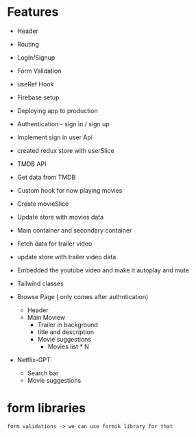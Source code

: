 # Features
- Header
- Routing
- Login/Signup
- Form Validation
- useRef Hook
- Firebase setup
- Deploying app to production
- Authentication - sign in / sign up
- Implement sign in user Api
- created redux store with userSlice
- TMDB API
- Get data from TMDB 
- Custom hook for now playing movies
- Create movieSlice
- Update store with movies data
- Main container and secondary container
- Fetch data for trailer video
- update store with trailer video data
- Embedded the youtube video and make it autoplay and mute
- Tailwind classes


- Browse Page ( only comes after authntication)
    - Header
    - Main Moview
        - Trailer in background
        - title and description
        - Movie suggestions
            - Movies list * N

- Netflix-GPT
    - Search bar
    - Movie suggestions


# form libraries 
    form validations -> we can use formik library for that